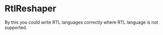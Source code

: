 # RtlReshaper
By this you could write RTL languages correctly where RTL language is not supported. 
